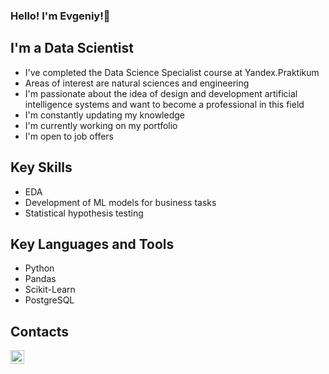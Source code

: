 ### Hello! I'm Evgeniy!👋
## I'm a Data Scientist
- I've completed the Data Science Specialist course at Yandex.Praktikum
- Areas of interest are natural sciences and engineering
- I'm passionate about the idea of design and development artificial intelligence systems and want to become a professional in this field
- I'm constantly updating my knowledge
- I'm currently working on my portfolio
- I'm open to job offers



## Key Skills
* EDA
* Development of ML models for business tasks
* Statistical hypothesis testing

## Key Languages and Tools
* Python
* Pandas
* Scikit-Learn
* PostgreSQL


## Contacts
[<img align="left" alt="ArtInte1/ | Instagram" width="22px" src="https://cdn.jsdelivr.net/npm/simple-icons@v3/icons/telegram.svg" />][telegram]  

[telegram]: [https://t.me/EvgeniyZheleznov]
